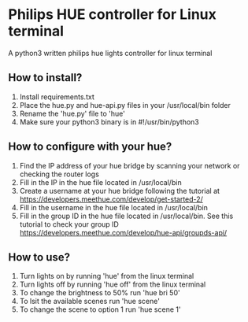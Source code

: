 # Philips HUE controller for Linux terminal

A python3 written philips hue lights controller for linux terminal

## How to install?
1. Install requirements.txt
2. Place the hue.py and hue-api.py files in your /usr/local/bin folder
3. Rename the 'hue.py' file to 'hue'
4. Make sure your python3 binary is in #!/usr/bin/python3

## How to configure with your hue?
1. Find the IP address of your hue bridge by scanning your network or checking the router logs
2. Fill in the IP in the hue file located in /usr/local/bin
3. Create a username at your hue bridge following the tutorial at https://developers.meethue.com/develop/get-started-2/
4. Fill in the username in the hue file located in /usr/local/bin
5. Fill in the group ID in the hue file located in /usr/local/bin. See this tutorial to check your group ID https://developers.meethue.com/develop/hue-api/groupds-api/

## How to use?
1. Turn lights on by running 'hue' from the linux terminal
2. Turn lights off by running 'hue off' from the linux terminal
3. To change the brightness to 50% run 'hue bri 50'
4. To lsit the available scenes run 'hue scene'
5. To change the scene to option 1 run 'hue scene 1'
